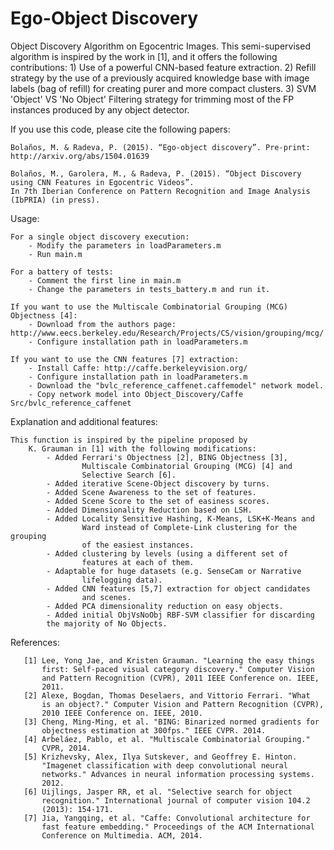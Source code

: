 Ego-Object Discovery
================

Object Discovery Algorithm on Egocentric Images.
This semi-supervised algorithm is inspired by the work in [1], and it offers the following contributions:
	1) Use of a powerful CNN-based feature extraction.
	2) Refill strategy by the use of a previously acquired knowledge base with 
		image labels (bag of refill) for creating purer and more compact clusters.
	3) SVM 'Object' VS 'No Object' Filtering strategy for trimming most of the FP
		instances produced by any object detector.

If you use this code, please cite the following papers:

	Bolaños, M. & Radeva, P. (2015). “Ego-object discovery”. Pre-print: http://arxiv.org/abs/1504.01639
	
	Bolaños, M., Garolera, M., & Radeva, P. (2015). “Object Discovery using CNN Features in Egocentric Videos”. 
	In 7th Iberian Conference on Pattern Recognition and Image Analysis (IbPRIA) (in press).

Usage:

	For a single object discovery execution: 
		- Modify the parameters in loadParameters.m
		- Run main.m
	
	For a battery of tests: 
		- Comment the first line in main.m
		- Change the parameters in tests_battery.m and run it.
	
	If you want to use the Multiscale Combinatorial Grouping (MCG) Objectness [4]:
		- Download from the authors page: http://www.eecs.berkeley.edu/Research/Projects/CS/vision/grouping/mcg/
		- Configure installation path in loadParameters.m
	
	If you want to use the CNN features [7] extraction:
		- Install Caffe: http://caffe.berkeleyvision.org/
		- Configure installation path in loadParameters.m
		- Download the "bvlc_reference_caffenet.caffemodel" network model.
		- Copy network model into Object_Discovery/Caffe Src/bvlc_reference_caffenet
   

Explanation and additional features:

	This function is inspired by the pipeline proposed by 
       	K. Grauman in [1] with the following modifications:
       		- Added Ferrari's Objectness [2], BING Objectness [3],
               		Multiscale Combinatorial Grouping (MCG) [4] and
               		Selective Search [6].
           	- Added iterative Scene-Object discovery by turns.
           	- Added Scene Awareness to the set of features.
           	- Added Scene Score to the set of easiness scores.
           	- Added Dimensionality Reduction based on LSH.
           	- Added Locality Sensitive Hashing, K-Means, LSK+K-Means and 
               		Ward instead of Complete-Link clustering for the grouping 
               		of the easiest instances.
           	- Added clustering by levels (using a different set of 
               		features at each of them.
           	- Adaptable for huge datasets (e.g. SenseCam or Narrative 
               		lifelogging data).
           	- Added CNN features [5,7] extraction for object candidates 
               		and scenes.
           	- Added PCA dimensionality reduction on easy objects.
           	- Added initial ObjVsNoObj RBF-SVM classifier for discarding
			the majority of No Objects.

References:

       [1] Lee, Yong Jae, and Kristen Grauman. "Learning the easy things 
           first: Self-paced visual category discovery." Computer Vision 
           and Pattern Recognition (CVPR), 2011 IEEE Conference on. IEEE, 
           2011.
       [2] Alexe, Bogdan, Thomas Deselaers, and Vittorio Ferrari. "What 
           is an object?." Computer Vision and Pattern Recognition (CVPR), 
           2010 IEEE Conference on. IEEE, 2010.
       [3] Cheng, Ming-Ming, et al. "BING: Binarized normed gradients for 
           objectness estimation at 300fps." IEEE CVPR. 2014.
       [4] Arbeláez, Pablo, et al. "Multiscale Combinatorial Grouping." 
           CVPR, 2014.
       [5] Krizhevsky, Alex, Ilya Sutskever, and Geoffrey E. Hinton. 
           "Imagenet classification with deep convolutional neural 
           networks." Advances in neural information processing systems. 
           2012.
       [6] Uijlings, Jasper RR, et al. "Selective search for object 
           recognition." International journal of computer vision 104.2 
           (2013): 154-171.
       [7] Jia, Yangqing, et al. "Caffe: Convolutional architecture for 
           fast feature embedding." Proceedings of the ACM International 
           Conference on Multimedia. ACM, 2014.
